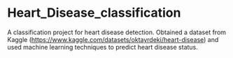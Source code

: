 # Heart_Disease_classification
A classification project for heart disease detection. Obtained a dataset from Kaggle (https://www.kaggle.com/datasets/oktayrdeki/heart-disease) and used machine learning techniques to predict heart disease status.
